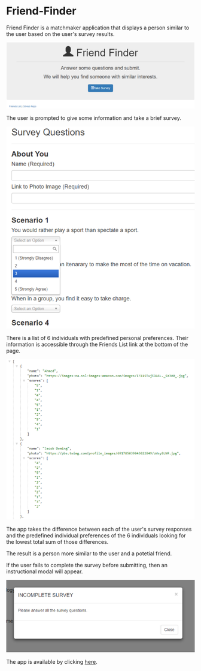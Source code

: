 # Friend-Finder
Friend Finder is a matchmaker application that displays a person similar to the user based on the user's survey results. 

![Home Page Image](app/public/images/home_page.PNG)

The user is prompted to give some information and take a brief survey.

![Survey Image](app/public/images/survey_questions.PNG)

There is a list of 6 individuals with predefined personal preferences. Their information is accessible through the Friends List link at the bottom of the page.

![Friends List Image](app/public/images/friends_list_data_json.PNG)

The app takes the difference between each of the user's survey responses and the predefined individual preferences of the 6 individuals looking for the lowest total sum of those differences.  

The result is a person more similar to the user and a potetial friend.

If the user fails to complete the survey before submitting, then an instructional modal will appear.

![Incomplete Survey Image](app/public/images/incomplete_survey_error_modal.PNG)

The app is available by clicking [here](https://safe-lowlands-85592.herokuapp.com/ "Friend Finder URL").